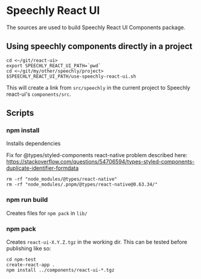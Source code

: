 # Speechly React UI

The sources are used to build Speechly React UI Components package.

## Using speechly components directly in a project

```
cd <~/git/react-ui>
export SPEECHLY_REACT_UI_PATH=`pwd`
cd <~/git/my/other/speechly/project>
$SPEECHLY_REACT_UI_PATH/use-speechly-react-ui.sh
```

This will create a link from `src/speechly` in the current project to Speechly react-ui's `components/src`.

## Scripts

### npm install

Installs dependencies

Fix for @types/styled-components react-native problem
described here: https://stackoverflow.com/questions/54706594/types-styled-components-duplicate-identifier-formdata

```
rm -rf "node_modules/@types/react-native"
rm -rf "node_modules/.pnpm/@types/react-native@0.63.34/"
```

### npm run build

Creates files for `npm pack` in `lib/`

### npm pack

Creates `react-ui-X.Y.Z.tgz` in the working dir. This can be tested before publishing like so:

```
cd npm-test
create-react-app .
npm install ../components/react-ui-*.tgz
```
